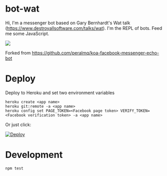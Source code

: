 # bot-wat
Hi, I'm a messenger bot based on Gary Bernhardt's Wat talk (https://www.destroyallsoftware.com/talks/wat). I'm the REPL of bots. Feed me some JavaScript.

<img src="https://cloud.githubusercontent.com/assets/238536/14655393/63c3978a-0682-11e6-9ccd-d77e7fee873c.gif">

Forked from https://github.com/peralmq/koa-facebook-messenger-echo-bot

# Deploy
Deploy to Heroku and set two environment variables
```
heroku create <app name>
heroku git:remote -a <app name>
heroku config set PAGE_TOKEN=<Facebook page token> VERIFY_TOKEN=<Facebook verification token> -a <app name>
```
Or just click:

[![Deploy](https://www.herokucdn.com/deploy/button.svg)](https://heroku.com/deploy)

# Development
`npm test`
